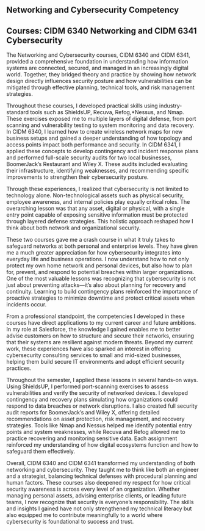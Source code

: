 ## Networking and Cybersecurity Competency  
## Courses: CIDM 6340 Networking and CIDM 6341 Cybersecurity  

The Networking and Cybersecurity courses, CIDM 6340 and CIDM 6341, provided a comprehensive foundation in understanding how information systems are connected, secured, and managed in an increasingly digital world. Together, they bridged theory and practice by showing how network design directly influences security posture and how vulnerabilities can be mitigated through effective planning, technical tools, and risk management strategies.  

Throughout these courses, I developed practical skills using industry-standard tools such as ShieldsUP, Recuva, Refog,*Nessus, and Nmap. These exercises exposed me to multiple layers of digital defense, from port scanning and vulnerability testing to system monitoring and data recovery. In CIDM 6340, I learned how to create wireless network maps for new business setups and gained a deeper understanding of how topology and access points impact both performance and security. In CIDM 6341, I applied these concepts to develop contingency and incident response plans and performed full-scale security audits for two local businesses, BoomerJack’s Restaurant and Wiley X. These audits included evaluating their infrastructure, identifying weaknesses, and recommending specific improvements to strengthen their cybersecurity posture.  

Through these experiences, I realized that cybersecurity is not limited to technology alone. Non-technological assets such as physical security, employee awareness, and internal policies play equally critical roles. The overarching lesson was that any asset, digital or physical, with a single entry point capable of exposing sensitive information must be protected through layered defense strategies. This holistic approach reshaped how I think about both network and organizational security.  

These two courses gave me a crash course in what it truly takes to safeguard networks at both personal and enterprise levels. They have given me a much greater appreciation for how cybersecurity integrates into everyday life and business operations. I now understand how to not only protect my own home network and personal devices, but also how to plan for, prevent, and respond to potential breaches within larger organizations. One of the most valuable lessons was recognizing that cybersecurity is not just about preventing attacks—it’s also about planning for recovery and continuity. Learning to build contingency plans reinforced the importance of proactive strategies to minimize downtime and protect critical assets when incidents occur.  

From a professional standpoint, the competencies I developed in these courses have direct applications to my current career and future ambitions. In my role at Salesforce, the knowledge I gained enables me to better advise customers on how to structure and secure their networks, ensuring that their systems are resilient against modern threats. Beyond my current work, these experiences have also sparked an interest in offering cybersecurity consulting services to small and mid-sized businesses, helping them build secure IT environments and adopt efficient security practices.  

Throughout the semester, I applied these lessons in several hands-on ways. Using ShieldsUP, I performed port-scanning exercises to assess vulnerabilities and verify the security of networked devices. I developed contingency and recovery plans simulating how organizations could respond to data breaches or network disruptions. I also created full security audit reports for BoomerJack’s and Wiley X, offering detailed recommendations on asset protection, risk management, and recovery strategies. Tools like Nmap and Nessus helped me identify potential entry points and system weaknesses, while Recuva and Refog allowed me to practice recovering and monitoring sensitive data. Each assignment reinforced my understanding of how digital ecosystems function and how to safeguard them effectively.  

Overall, CIDM 6340 and CIDM 6341 transformed my understanding of both networking and cybersecurity. They taught me to think like both an engineer and a strategist, balancing technical defenses with procedural planning and human factors. These courses also deepened my respect for how critical security awareness is across every level of an organization. Whether managing personal assets, advising enterprise clients, or leading future teams, I now recognize that security is everyone’s responsibility. The skills and insights I gained have not only strengthened my technical literacy but also equipped me to contribute meaningfully to a world where cybersecurity is foundational to success and trust.  
